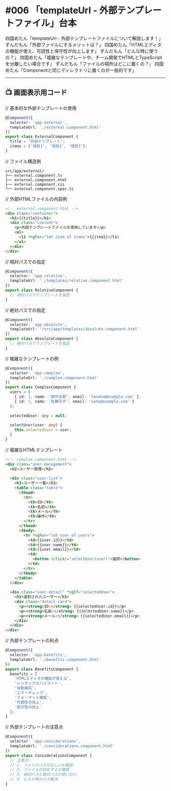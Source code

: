 # #006 「templateUrl - 外部テンプレートファイル」台本

四国めたん「templateUrl - 外部テンプレートファイルについて解説します！」
ずんだもん「外部ファイルにするメリットは？」
四国めたん「HTMLエディタの機能が使え、可読性と保守性が向上します」
ずんだもん「どんな時に使うの？」
四国めたん「複雑なテンプレートや、チーム開発でHTMLとTypeScriptを分離したい場合です」
ずんだもん「ファイルの場所はどこに置くの？」
四国めたん「Componentと同じディレクトリに置くのが一般的です」

---

## 📺 画面表示用コード

// 基本的な外部テンプレートの使用
```typescript
@Component({
  selector: 'app-external',
  templateUrl: './external.component.html'
})
export class ExternalComponent {
  title = '外部テンプレート';
  items = ['項目1', '項目2', '項目3'];
}
```

// ファイル構造例
```
src/app/external/
├── external.component.ts
├── external.component.html
├── external.component.css
└── external.component.spec.ts
```

// 外部HTMLファイルの内容例
```html
<!-- external.component.html -->
<div class="container">
  <h1>{{title}}</h1>
  <div class="content">
    <p>外部テンプレートファイルを使用しています</p>
    <ul>
      <li *ngFor="let item of items">{{item}}</li>
    </ul>
  </div>
</div>
```

// 相対パスでの指定
```typescript
@Component({
  selector: 'app-relative',
  templateUrl: './templates/relative.component.html'
})
export class RelativeComponent {
  // 相対パスでテンプレートを指定
}
```

// 絶対パスでの指定
```typescript
@Component({
  selector: 'app-absolute',
  templateUrl: '/src/app/templates/absolute.component.html'
})
export class AbsoluteComponent {
  // 絶対パスでテンプレートを指定
}
```

// 複雑なテンプレートの例
```typescript
@Component({
  selector: 'app-complex',
  templateUrl: './complex.component.html'
})
export class ComplexComponent {
  users = [
    { id: 1, name: '田中太郎', email: 'tanaka@example.com' },
    { id: 2, name: '佐藤花子', email: 'sato@example.com' }
  ];
  
  selectedUser: any = null;
  
  selectUser(user: any) {
    this.selectedUser = user;
  }
}
```

// 複雑なHTMLテンプレート
```html
<!-- complex.component.html -->
<div class="user-management">
  <h2>ユーザー管理</h2>
  
  <div class="user-list">
    <h3>ユーザー一覧</h3>
    <table class="table">
      <thead>
        <tr>
          <th>ID</th>
          <th>名前</th>
          <th>メール</th>
          <th>操作</th>
        </tr>
      </thead>
      <tbody>
        <tr *ngFor="let user of users">
          <td>{{user.id}}</td>
          <td>{{user.name}}</td>
          <td>{{user.email}}</td>
          <td>
            <button (click)="selectUser(user)">選択</button>
          </td>
        </tr>
      </tbody>
    </table>
  </div>
  
  <div class="user-detail" *ngIf="selectedUser">
    <h3>選択されたユーザー</h3>
    <div class="detail-card">
      <p><strong>ID:</strong> {{selectedUser.id}}</p>
      <p><strong>名前:</strong> {{selectedUser.name}}</p>
      <p><strong>メール:</strong> {{selectedUser.email}}</p>
    </div>
  </div>
</div>
```

// 外部テンプレートの利点
```typescript
@Component({
  selector: 'app-benefits',
  templateUrl: './benefits.component.html'
})
export class BenefitsComponent {
  benefits = [
    'HTMLエディタの機能が使える',
    'シンタックスハイライト',
    '自動補完',
    'エラーチェック',
    'フォーマット機能',
    '可読性の向上',
    '保守性の向上'
  ];
}
```

// 外部テンプレートの注意点
```typescript
@Component({
  selector: 'app-considerations',
  templateUrl: './considerations.component.html'
})
export class ConsiderationsComponent {
  // 注意点:
  // 1. ファイルパスが正しいか確認
  // 2. ファイルが存在するか確認
  // 3. 相対パスと絶対パスの使い分け
  // 4. ビルド時のパス解決
}
```
